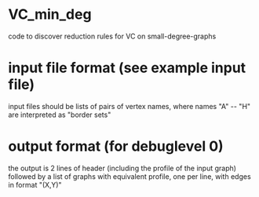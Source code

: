 # VC_min_deg
code to discover reduction rules for VC on small-degree-graphs

# input file format (see example input file)
input files should be lists of pairs of vertex names, where names "A" -- "H" are interpreted as "border sets"

# output format (for debuglevel 0)
the output is 2 lines of header (including the profile of the input graph)
followed by a list of graphs with equivalent profile, one per line, with edges in format "(X,Y)"
